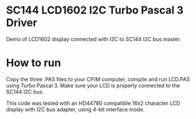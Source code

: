 # SC144 LCD1602 I2C Turbo Pascal 3 Driver
Demo of LCD1602 display connected with I2C to SC144 I2C bus master.

# How to run
Copy the three .PAS files to your CP/M computer, compile and run LCD.PAS using Turbo Pascal 3.
Make sure your LCD is properly connected to the SC144 I2C bus.

This code was tested with an HD44780 compatible 16x2 character LCD display with I2C bus adapter, using 4-bit interface mode.

